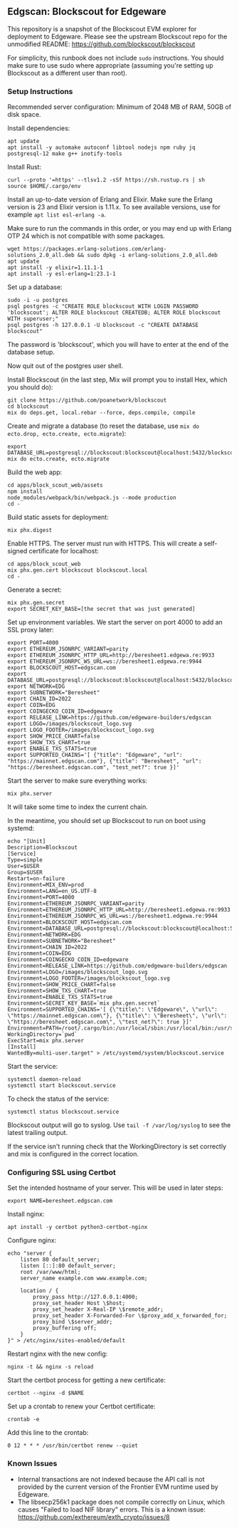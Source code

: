 ## Edgscan: Blockscout for Edgeware

This repository is a snapshot of the Blockscout EVM explorer for
deployment to Edgeware. Please see the upstream Blockscout repo
for the unmodified README: https://github.com/blockscout/blockscout

For simplicity, this runbook does not include `sudo` instructions.
You should make sure to use sudo where appropriate (assuming you're
setting up Blockscout as a different user than root).

### Setup Instructions

Recommended server configuration: Minimum of 2048 MB of RAM, 50GB of disk space.

Install dependencies:
```
apt update
apt install -y automake autoconf libtool nodejs npm ruby jq postgresql-12 make g++ inotify-tools
```

Install Rust:
```
curl --proto '=https' --tlsv1.2 -sSf https://sh.rustup.rs | sh
source $HOME/.cargo/env
```

Install an up-to-date version of Erlang and Elixir. Make sure the Erlang version is 23 and Elixir version is 1.11.x. To see available versions, use for example `apt list esl-erlang -a`.

Make sure to run the commands in this order, or you may end up with Erlang OTP 24 which is not compatible with some packages.
```
wget https://packages.erlang-solutions.com/erlang-solutions_2.0_all.deb && sudo dpkg -i erlang-solutions_2.0_all.deb
apt update
apt install -y elixir=1.11.1-1
apt install -y esl-erlang=1:23.1-1
```

Set up a database:
```
sudo -i -u postgres
psql postgres -c "CREATE ROLE blockscout WITH LOGIN PASSWORD 'blockscout'; ALTER ROLE blockscout CREATEDB; ALTER ROLE blockscout WITH superuser;"
psql postgres -h 127.0.0.1 -U blockscout -c "CREATE DATABASE blockscout"
```

The password is 'blockscout', which you will have to enter at the end of the database setup.

Now quit out of the postgres user shell.

Install Blockscout (in the last step, Mix will prompt you to install Hex, which you should do):
```
git clone https://github.com/poanetwork/blockscout
cd blockscout
mix do deps.get, local.rebar --force, deps.compile, compile
```

Create and migrate a database (to reset the database, use `mix do ecto.drop, ecto.create, ecto.migrate`):
```
export DATABASE_URL=postgresql://blockscout:blockscout@localhost:5432/blockscout
mix do ecto.create, ecto.migrate
```

Build the web app:
```
cd apps/block_scout_web/assets
npm install
node_modules/webpack/bin/webpack.js --mode production
cd -
```

Build static assets for deployment:
```
mix phx.digest
```

Enable HTTPS. The server must run with HTTPS.
This will create a self-signed certificate for localhost:
```
cd apps/block_scout_web
mix phx.gen.cert blockscout blockscout.local
cd -
```

Generate a secret:
```
mix phx.gen.secret
export SECRET_KEY_BASE=[the secret that was just generated]
```

Set up environment variables. We start the server on port 4000 to add
an SSL proxy later:
```
export PORT=4000
export ETHEREUM_JSONRPC_VARIANT=parity
export ETHEREUM_JSONRPC_HTTP_URL=http://beresheet1.edgewa.re:9933
export ETHEREUM_JSONRPC_WS_URL=ws://beresheet1.edgewa.re:9944
export BLOCKSCOUT_HOST=edgscan.com
export DATABASE_URL=postgresql://blockscout:blockscout@localhost:5432/blockscout
export NETWORK=EDG
export SUBNETWORK="Beresheet"
export CHAIN_ID=2022
export COIN=EDG
export COINGECKO_COIN_ID=edgeware
export RELEASE_LINK=https://github.com/edgeware-builders/edgscan
export LOGO=/images/blockscout_logo.svg
export LOGO_FOOTER=/images/blockscout_logo.svg
export SHOW_PRICE_CHART=false
export SHOW_TXS_CHART=true
export ENABLE_TXS_STATS=true
export SUPPORTED_CHAINS='[ {"title": "Edgeware", "url": "https://mainnet.edgscan.com"}, {"title": "Beresheet", "url": "https://beresheet.edgscan.com", "test_net?": true }]'
```

Start the server to make sure everything works:
```
mix phx.server
```

It will take some time to index the current chain.

In the meantime, you should set up Blockscout to run on boot using systemd:
```
echo "[Unit]
Description=Blockscout
[Service]
Type=simple
User=$USER
Group=$USER
Restart=on-failure
Environment=MIX_ENV=prod
Environment=LANG=en_US.UTF-8
Environment=PORT=4000
Environment=ETHEREUM_JSONRPC_VARIANT=parity
Environment=ETHEREUM_JSONRPC_HTTP_URL=http://beresheet1.edgewa.re:9933
Environment=ETHEREUM_JSONRPC_WS_URL=ws://beresheet1.edgewa.re:9944
Environment=BLOCKSCOUT_HOST=edgscan.com
Environment=DATABASE_URL=postgresql://blockscout:blockscout@localhost:5432/blockscout
Environment=NETWORK=EDG
Environment=SUBNETWORK="Beresheet"
Environment=CHAIN_ID=2022
Environment=COIN=EDG
Environment=COINGECKO_COIN_ID=edgeware
Environment=RELEASE_LINK=https://github.com/edgeware-builders/edgscan
Environment=LOGO=/images/blockscout_logo.svg
Environment=LOGO_FOOTER=/images/blockscout_logo.svg
Environment=SHOW_PRICE_CHART=false
Environment=SHOW_TXS_CHART=true
Environment=ENABLE_TXS_STATS=true
Environment=SECRET_KEY_BASE=`mix phx.gen.secret`
Environment=SUPPORTED_CHAINS='[ {\"title\": \"Edgeware\", \"url\": \"https://mainnet.edgscan.com\"}, {\"title\": \"Beresheet\", \"url\": \"https://beresheet.edgscan.com\", \"test_net?\": true }]'
Environment=PATH=/root/.cargo/bin:/usr/local/sbin:/usr/local/bin:/usr/sbin:/usr/bin:/sbin:/bin
WorkingDirectory=`pwd`
ExecStart=mix phx.server
[Install]
WantedBy=multi-user.target" > /etc/systemd/system/blockscout.service
```

Start the service:
```
systemctl daemon-reload
systemctl start blockscout.service
```

To check the status of the service:
```
systemctl status blockscout.service
```

Blockscout output will go to syslog. Use `tail -f /var/log/syslog` to
see the latest trailing output.

If the service isn't running check that the WorkingDirectory is set
correctly and mix is configured in the correct location.

### Configuring SSL using Certbot

Set the intended hostname of your server. This will be used in later steps:
```
export NAME=beresheet.edgscan.com
```

Install nginx:
```
apt install -y certbot python3-certbot-nginx
```

Configure nginx:
```
echo "server {
    listen 80 default_server;
    listen [::]:80 default_server;
    root /var/www/html;
    server_name example.com www.example.com;

    location / {
        proxy_pass http://127.0.0.1:4000;
        proxy_set_header Host \$host;
        proxy_set_header X-Real-IP \$remote_addr;
        proxy_set_header X-Forwarded-For \$proxy_add_x_forwarded_for;
        proxy_bind \$server_addr;
        proxy_buffering off;
    }
}" > /etc/nginx/sites-enabled/default
```

Restart nginx with the new config:
```
nginx -t && nginx -s reload
```

Start the certbot process for getting a new certificate:
```
certbot --nginx -d $NAME
```

Set up a crontab to renew your Certbot certificate:
```
crontab -e
```

Add this line to the crontab:
```
0 12 * * * /usr/bin/certbot renew --quiet
```

### Known Issues

* Internal transactions are not indexed because the API call is not
  provided by the current version of the Frontier EVM runtime used
  by Edgeware.
* The libsecp256k1 package does not compile correctly on Linux, which
  causes "Failed to load NIF library" errors. This is a known issue:
  https://github.com/exthereum/exth_crypto/issues/8